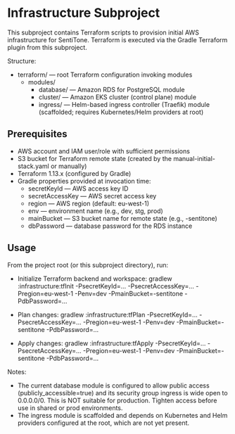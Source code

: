 # Infrastructure Subproject

This subproject contains Terraform scripts to provision initial AWS infrastructure for SentiTone. Terraform is executed via the Gradle Terraform plugin from this subproject.

Structure:
- terraform/ — root Terraform configuration invoking modules
  - modules/
    - database/ — Amazon RDS for PostgreSQL module
    - cluster/ — Amazon EKS cluster (control plane) module
    - ingress/ — Helm-based ingress controller (Traefik) module (scaffolded; requires Kubernetes/Helm providers at root)

## Prerequisites
- AWS account and IAM user/role with sufficient permissions
- S3 bucket for Terraform remote state (created by the manual-initial-stack.yaml or manually)
- Terraform 1.13.x (configured by Gradle)
- Gradle properties provided at invocation time:
  - secretKeyId — AWS access key ID
  - secretAccessKey — AWS secret access key
  - region — AWS region (default: eu-west-1)
  - env — environment name (e.g., dev, stg, prod)
  - mainBucket — S3 bucket name for remote state (e.g., <account>-sentitone)
  - dbPassword — database password for the RDS instance

## Usage
From the project root (or this subproject directory), run:

- Initialize Terraform backend and workspace:
  gradlew :infrastructure:tfInit -PsecretKeyId=... -PsecretAccessKey=... -Pregion=eu-west-1 -Penv=dev -PmainBucket=<account>-sentitone -PdbPassword=...

- Plan changes:
  gradlew :infrastructure:tfPlan -PsecretKeyId=... -PsecretAccessKey=... -Pregion=eu-west-1 -Penv=dev -PmainBucket=<account>-sentitone -PdbPassword=...

- Apply changes:
  gradlew :infrastructure:tfApply -PsecretKeyId=... -PsecretAccessKey=... -Pregion=eu-west-1 -Penv=dev -PmainBucket=<account>-sentitone -PdbPassword=...

Notes:
- The current database module is configured to allow public access (publicly_accessible=true) and its security group ingress is wide open to 0.0.0.0/0. This is NOT suitable for production. Tighten access before use in shared or prod environments.
- The ingress module is scaffolded and depends on Kubernetes and Helm providers configured at the root, which are not yet present.
